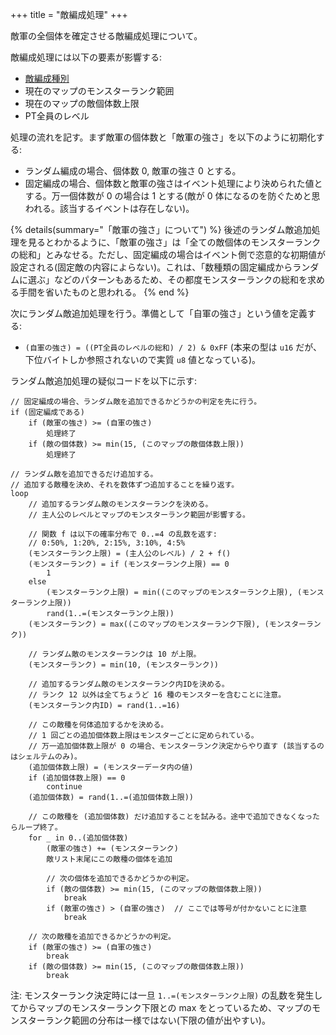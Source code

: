+++
title = "敵編成処理"
+++

敵軍の全個体を確定させる敵編成処理について。

敵編成処理には以下の要素が影響する:

* [敵編成種別](@/encounter/kind/_index.md#composition)
* 現在のマップのモンスターランク範囲
* 現在のマップの敵個体数上限
* PT全員のレベル

処理の流れを記す。まず敵軍の個体数と「敵軍の強さ」を以下のように初期化する:

* ランダム編成の場合、個体数 0, 敵軍の強さ 0 とする。
* 固定編成の場合、個体数と敵軍の強さはイベント処理により決められた値とする。万一個体数が 0 の場合は 1 とする(敵が 0 体になるのを防ぐためと思われる。該当するイベントは存在しない)。

{% details(summary="「敵軍の強さ」について") %}
後述のランダム敵追加処理を見るとわかるように、「敵軍の強さ」は「全ての敵個体のモンスターランクの総和」とみなせる。ただし、固定編成の場合はイベント側で恣意的な初期値が設定される(固定敵の内容によらない)。これは、「数種類の固定編成からランダムに選ぶ」などのパターンもあるため、その都度モンスターランクの総和を求める手間を省いたものと思われる。
{% end %}

次にランダム敵追加処理を行う。準備として「自軍の強さ」という値を定義する:

* `(自軍の強さ) = ((PT全員のレベルの総和) / 2) & 0xFF` (本来の型は `u16` だが、下位バイトしか参照されないので実質 `u8` 値となっている)。

ランダム敵追加処理の疑似コードを以下に示す:

```
// 固定編成の場合、ランダム敵を追加できるかどうかの判定を先に行う。
if (固定編成である)
    if (敵軍の強さ) >= (自軍の強さ)
        処理終了
    if (敵の個体数) >= min(15, (このマップの敵個体数上限))
        処理終了

// ランダム敵を追加できるだけ追加する。
// 追加する敵種を決め、それを数体ずつ追加することを繰り返す。
loop
    // 追加するランダム敵のモンスターランクを決める。
    // 主人公のレベルとマップのモンスターランク範囲が影響する。

    // 関数 f は以下の確率分布で 0..=4 の乱数を返す:
    // 0:50%, 1:20%, 2:15%, 3:10%, 4:5%
    (モンスターランク上限) = (主人公のレベル) / 2 + f()
    (モンスターランク) = if (モンスターランク上限) == 0
        1
    else
        (モンスターランク上限) = min((このマップのモンスターランク上限), (モンスターランク上限))
        rand(1..=(モンスターランク上限))
    (モンスターランク) = max((このマップのモンスターランク下限), (モンスターランク))

    // ランダム敵のモンスターランクは 10 が上限。
    (モンスターランク) = min(10, (モンスターランク))

    // 追加するランダム敵のモンスターランク内IDを決める。
    // ランク 12 以外は全てちょうど 16 種のモンスターを含むことに注意。
    (モンスターランク内ID) = rand(1..=16)

    // この敵種を何体追加するかを決める。
    // 1 回ごとの追加個体数上限はモンスターごとに定められている。
    // 万一追加個体数上限が 0 の場合、モンスターランク決定からやり直す (該当するのはシェルテムのみ)。
    (追加個体数上限) = (モンスターデータ内の値)
    if (追加個体数上限) == 0
        continue
    (追加個体数) = rand(1..=(追加個体数上限))

    // この敵種を (追加個体数) だけ追加することを試みる。途中で追加できなくなったらループ終了。
    for _ in 0..(追加個体数)
        (敵軍の強さ) += (モンスターランク)
        敵リスト末尾にこの敵種の個体を追加

        // 次の個体を追加できるかどうかの判定。
        if (敵の個体数) >= min(15, (このマップの敵個体数上限))
            break
        if (敵軍の強さ) > (自軍の強さ)  // ここでは等号が付かないことに注意
            break

    // 次の敵種を追加できるかどうかの判定。
    if (敵軍の強さ) >= (自軍の強さ)
        break
    if (敵の個体数) >= min(15, (このマップの敵個体数上限))
        break
```

注: モンスターランク決定時には一旦 `1..=(モンスターランク上限)` の乱数を発生してからマップのモンスターランク下限との max をとっているため、マップのモンスターランク範囲の分布は一様ではない(下限の値が出やすい)。
